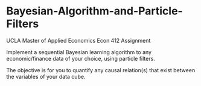 # Bayesian-Algorithm-and-Particle-Filters
UCLA Master of Applied Economics Econ 412 Assignment

Implement a sequential Bayesian learning algorithm to any economic/finance data of your choice, using particle filters. 

The objective is for you to quantify any causal relation(s) that exist between the variables of your data cube. 
